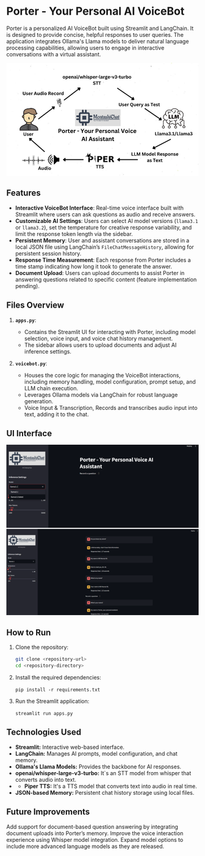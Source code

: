 # Porter - Your Personal AI VoiceBot

Porter is a personalized AI VoiceBot built using Streamlit and LangChain. It is designed to provide concise, helpful responses to user queries. The application integrates Ollama's Llama models to deliver natural language processing capabilities, allowing users to engage in interactive conversations with a virtual assistant.

![Porter Assistant](./Pipeline.png)

## Features

- **Interactive VoiceBot Interface**: Real-time voice interface built with Streamlit where users can ask questions as audio and receive answers.
- **Customizable AI Settings**: Users can select AI model versions (`llama3.1` or `llama3.2`), set the temperature for creative response variability, and limit the response token length via the sidebar.
- **Persistent Memory**: User and assistant conversations are stored in a local JSON file using LangChain’s `FileChatMessageHistory`, allowing for persistent session history.
- **Response Time Measurement**: Each response from Porter includes a time stamp indicating how long it took to generate the answer.
- **Document Upload**: Users can upload documents to assist Porter in answering questions related to specific content (feature implementation pending).

## Files Overview

1. **`apps.py`**:
   - Contains the Streamlit UI for interacting with Porter, including model selection, voice input, and voice chat history management.
   - The sidebar allows users to upload documents and adjust AI inference settings.
   
2. **`voicebot.py`**:
   - Houses the core logic for managing the VoiceBot interactions, including memory handling, model configuration, prompt setup, and LLM chain execution.
   - Leverages Ollama models via LangChain for robust language generation.
   - Voice Input & Transcription, Records and transcribes audio input into text, adding it to the chat.
   
## UI Interface
![Porter Assistant](./image-2.png)
![Porter Assistant](./image-1.png)

## How to Run

1. Clone the repository:
   ```bash
   git clone <repository-url>
   cd <repository-directory>

2. Install the required dependencies:

   ```pip install -r requirements.txt```
   
4. Run the Streamlit application:

   ```streamlit run apps.py```

## Technologies Used
- **Streamlit:** Interactive web-based interface.
- **LangChain:** Manages AI prompts, model configuration, and chat memory.
- **Ollama's Llama Models:** Provides the backbone for AI responses.
- **openai/whisper-large-v3-turbo:** It`s an STT model from whisper that converts audio into text.
- - **Piper TTS:** It's a TTS model that converts text into audio in real time.
- **JSON-based Memory:** Persistent chat history storage using local files.

## Future Improvements
Add support for document-based question answering by integrating document uploads into Porter’s memory.
Improve the voice interaction experience using Whisper model integration.
Expand model options to include more advanced language models as they are released.

